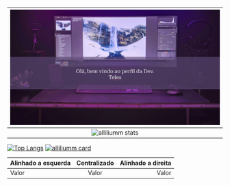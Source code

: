 |![Bem vindos ao meu perfil!](https://github.com/alliliumm/Alessandra-Teles/blob/main/Header.png)|
|:------:|
| ![alliliumm stats](https://github-readme-stats.vercel.app/api?username=alliliumm&show_icons=true&theme=dracula) |
[![Top Langs](https://github-readme-stats.vercel.app/api/top-langs/?username=alliliumm&theme=dracula)](https://github.com/anuraghazra/github-readme-stats)
[![alliliumm card](https://github-readme-stats.vercel.app/api/pin/?username=alliliumm&repo=Adminio-APP&theme=dracula)](https://github.com/alliliumm/Adminio-APP)


<!-- <a href="https://github-readme-stats.vercel.app/api?username=alliliumm&show_icons=true&theme=dracula" >![alliliumm stats](https://github-readme-stats.vercel.app/api?username=alliliumm&show_icons=true&theme=dracula)</a> -->

Alinhado a esquerda | Centralizado | Alinhado a direita
:--------- | :------: | -------:
Valor | Valor | Valor
